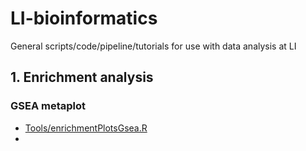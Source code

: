 # LI-bioinformatics
General scripts/code/pipeline/tutorials for use with data analysis at LI

## 1. Enrichment analysis
### GSEA metaplot
- [Tools/enrichmentPlotsGsea.R](Tools/enrichmentPlotsGsea.R)
- 
